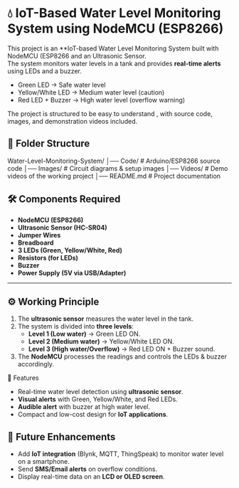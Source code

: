 # 💧 IoT-Based Water Level Monitoring System using NodeMCU (ESP8266)

This project is an **IoT-based Water Level Monitoring System built with NodeMCU (ESP8266 and an Ultrasonic Sensor.  
The system monitors water levels in a tank and provides **real-time alerts** using LEDs and a buzzer.  

- Green LED → Safe water level  
- Yellow/White LED → Medium water level (caution)  
- Red LED + Buzzer → High water level (overflow warning)  

The project is structured to be easy to understand , with source code, images, and demonstration videos included.


## 📂 Folder Structure
Water-Level-Monitoring-System/
│── Code/ # Arduino/ESP8266 source code
│── Images/ # Circuit diagrams & setup images
│── Videos/ # Demo videos of the working project
│── README.md # Project documentation



## 🛠️ Components Required
- **NodeMCU (ESP8266)**  
- **Ultrasonic Sensor (HC-SR04)**  
- **Jumper Wires**  
- **Breadboard**  
- **3 LEDs (Green, Yellow/White, Red)**  
- **Resistors (for LEDs)**  
- **Buzzer**  
- **Power Supply (5V via USB/Adapter)**  

---

## ⚙️ Working Principle
1. The **ultrasonic sensor** measures the water level in the tank.  
2. The system is divided into **three levels**:  
   - **Level 1 (Low water)** → Green LED ON.  
   - **Level 2 (Medium water)** → Yellow/White LED ON.  
   - **Level 3 (High water/Overflow)** → Red LED ON + Buzzer sound.  
3. The **NodeMCU** processes the readings and controls the LEDs & buzzer accordingly.  

 🚀 Features
- Real-time water level detection using **ultrasonic sensor**.  
- **Visual alerts** with Green, Yellow/White, and Red LEDs.  
- **Audible alert** with buzzer at high water level.  
- Compact and low-cost design for **IoT applications**.  


## 🌟 Future Enhancements
- Add **IoT integration** (Blynk, MQTT, ThingSpeak) to monitor water level on a smartphone.  
- Send **SMS/Email alerts** on overflow conditions.  
- Display real-time data on an **LCD or OLED screen**.  

